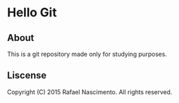 # **Hello Git**

## About 
This is a git repository made only for studying purposes. 

## Liscense
Copyright (C) 2015 Rafael Nascimento. All rights reserved.
